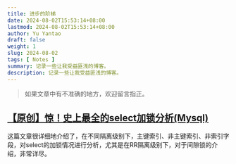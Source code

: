 ```yaml
---
title: 进步的阶梯
date: 2024-08-02T15:53:14+08:00
lastmod: 2024-08-02T15:53:14+08:00
author: Yu Yantao
draft: false
weight: 1
slug: 2024-08-02
tags: [ Notes ]
summary: 记录一些让我受益匪浅的博客。
description: 记录一些让我受益匪浅的博客。
---
```


> 如果文章中有不准确的地方，欢迎留言指正。

## [【原创】惊！史上最全的select加锁分析(Mysql)](https://www.cnblogs.com/rjzheng/p/9950951.html)

这篇文章很详细地介绍了，在不同隔离级别下，主键索引、非主键索引、非索引字段，对select的加锁情况进行分析，尤其是在RR隔离级别下，对于间隙锁的介绍，非常详尽。